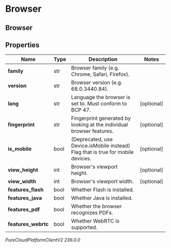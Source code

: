 # Browser

## Browser

## Properties

|Name | Type | Description | Notes|
|------------ | ------------- | ------------- | -------------|
| **family** | str | Browser family (e.g. Chrome, Safari, Firefox). | |
| **version** | str | Browser version (e.g. 68.0.3440.84). | |
| **lang** | str | Language the browser is set to. Must conform to BCP 47. | [optional] |
| **fingerprint** | str | Fingerprint generated by looking at the individual browser features. | [optional] |
| **is_mobile** | bool | (Deprecated, use Device.isMobile instead) Flag that is true for mobile devices. | [optional] |
| **view_height** | int | Browser&#39;s viewport height. | [optional] |
| **view_width** | int | Browser&#39;s viewport width. | [optional] |
| **features_flash** | bool | Whether Flash is installed. | |
| **features_java** | bool | Whether Java is installed. | |
| **features_pdf** | bool | Whether the browser recognizes PDFs. | |
| **features_webrtc** | bool | Whether WebRTC is supported. | |



_PureCloudPlatformClientV2 236.0.0_
